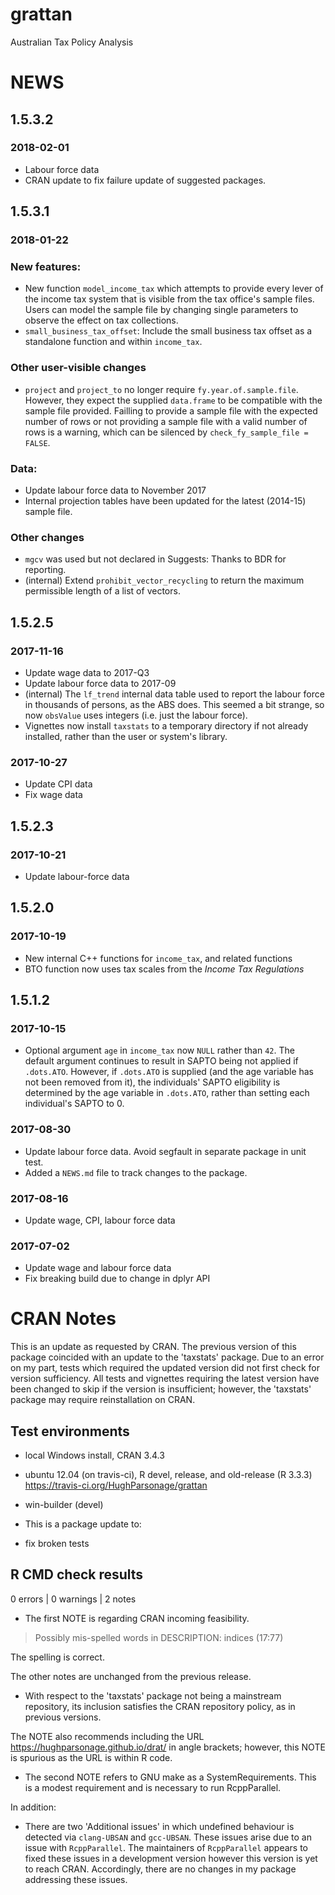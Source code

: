 grattan
=======

Australian Tax Policy Analysis

NEWS
====

1.5.3.2
-------

### 2018-02-01

-   Labour force data
-   CRAN update to fix failure update of suggested packages.

1.5.3.1
-------

### 2018-01-22

### New features:

-   New function `model_income_tax` which attempts to provide every lever of the income tax system that is visible from the tax office's sample files. Users can model the sample file by changing single parameters to observe the effect on tax collections.
-   `small_business_tax_offset`: Include the small business tax offset as a standalone function and within `income_tax`.

### Other user-visible changes

-   `project` and `project_to` no longer require `fy.year.of.sample.file`. However, they expect the supplied `data.frame` to be compatible with the sample file provided. Failling to provide a sample file with the expected number of rows or not providing a sample file with a valid number of rows is a warning, which can be silenced by `check_fy_sample_file = FALSE`.

### Data:

-   Update labour force data to November 2017
-   Internal projection tables have been updated for the latest (2014-15) sample file.

### Other changes

-   `mgcv` was used but not declared in Suggests: Thanks to BDR for reporting.
-   (internal) Extend `prohibit_vector_recycling` to return the maximum permissible length of a list of vectors.

1.5.2.5
-------

### 2017-11-16

-   Update wage data to 2017-Q3
-   Update labour force data to 2017-09
-   (internal) The `lf_trend` internal data table used to report the labour force in thousands of persons, as the ABS does. This seemed a bit strange, so now `obsValue` uses integers (i.e. just the labour force).
-   Vignettes now install `taxstats` to a temporary directory if not already installed, rather than the user or system's library.

### 2017-10-27

-   Update CPI data
-   Fix wage data

1.5.2.3
-------

### 2017-10-21

-   Update labour-force data

1.5.2.0
-------

### 2017-10-19

-   New internal C++ functions for `income_tax`, and related functions
-   BTO function now uses tax scales from the *Income Tax Regulations*

1.5.1.2
-------

### 2017-10-15

-   Optional argument `age` in `income_tax` now `NULL` rather than `42`.
    The default argument continues to result in SAPTO being not applied if `.dots.ATO`. However, if `.dots.ATO` is supplied (and the age variable has not been removed from it), the individuals' SAPTO eligibility is determined by the age variable in `.dots.ATO`, rather than setting each individual's SAPTO to 0.

### 2017-08-30

-   Update labour force data. Avoid segfault in separate package in unit test.
-   Added a `NEWS.md` file to track changes to the package.

### 2017-08-16

-   Update wage, CPI, labour force data

### 2017-07-02

-   Update wage and labour force data
-   Fix breaking build due to change in dplyr API

CRAN Notes
==========

This is an update as requested by CRAN. The previous version of this package coincided with an update to the 'taxstats' package. Due to an error on my part, tests which required the updated version did not first check for version sufficiency. All tests and vignettes requiring the latest version have been changed to skip if the version is insufficient; however, the 'taxstats' package may require reinstallation on CRAN.

Test environments
-----------------

-   local Windows install, CRAN 3.4.3
-   ubuntu 12.04 (on travis-ci), R devel, release, and old-release (R 3.3.3) <https://travis-ci.org/HughParsonage/grattan>
-   win-builder (devel)

-   This is a package update to:
-   fix broken tests

R CMD check results
-------------------

0 errors | 0 warnings | 2 notes

-   The first NOTE is regarding CRAN incoming feasibility.

> Possibly mis-spelled words in DESCRIPTION: indices (17:77)

The spelling is correct.

The other notes are unchanged from the previous release.

-   With respect to the 'taxstats' package not being a mainstream repository, its inclusion satisfies the CRAN repository policy, as in previous versions.

The NOTE also recommends including the URL <https://hughparsonage.github.io/drat/> in angle brackets; however, this NOTE is spurious as the URL is within R code.

-   The second NOTE refers to GNU make as a SystemRequirements. This is a modest requirement and is necessary to run RcppParallel.

In addition:

-   There are two 'Additional issues' in which undefined behaviour is detected via `clang-UBSAN` and `gcc-UBSAN`. These issues arise due to an issue with `RcppParallel`. The maintainers of `RcppParallel` appears to fixed these issues in a development version however this version is yet to reach CRAN. Accordingly, there are no changes in my package addressing these issues.
